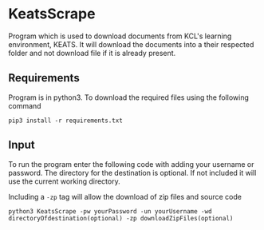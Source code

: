 # KeatsScrape
Program which is used to download documents from KCL's learning environment, KEATS. It will download the documents into a their respected folder and not download file if it is already present.

## Requirements
Program is in python3. To download the required files using the following command

`pip3 install -r requirements.txt`

## Input
To run the program enter the following code with adding your username or password. The directory for the destination is optional. If not included it will use the current working directory.

Including a `-zp` tag will allow the download of zip files and source code 

`python3 KeatsScrape -pw yourPassword -un yourUsername -wd directoryOfdestination(optional) -zp downloadZipFiles(optional)`
